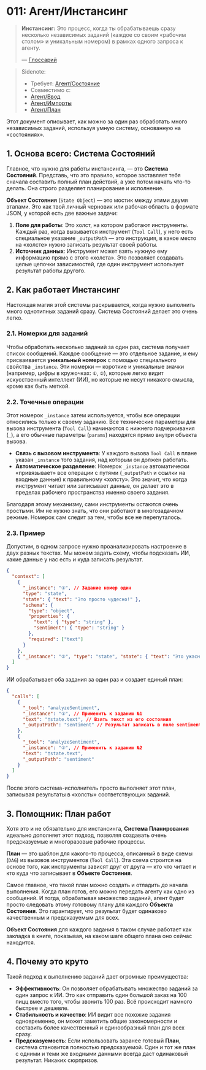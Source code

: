 # 011: Агент/Инстансинг

> **Инстансинг:** Это процесс, когда ты обрабатываешь сразу несколько независимых заданий (каждое со своим «рабочим столом» и уникальным номером) в рамках одного запроса к агенту.
> 
> — [Глоссарий](./000_glossary.md)

> Sidenote:
> 
> - Требует: [Агент/Состояние](./010_agent_state.md)
> - Совместимо с:
> - [Агент/Ввод](./007_agent_input.md)
> - [Агент/Импорты](./008_agent_imports.md)
> - [Агент/План](./012_agent_plan.md)

Этот документ описывает, как можно за один раз обработать много независимых заданий, используя умную систему, основанную на «состояниях».

## 1. Основа всего: Система Состояний

Главное, что нужно для работы инстансинга, — это **Система Состояний**. Представь, что это правило, которое заставляет тебя сначала составить полный план действий, а уже потом начать что-то делать. Она строго разделяет планирование и исполнение.

**Объект Состояния** (`State Object`) — это мостик между этими двумя этапами. Это как твой личный черновик или рабочая область в формате JSON, у которой есть две важные задачи:

1.  **Поле для работы**: Это холст, на котором работают инструменты. Каждый раз, когда вызывается инструмент (`Tool Call`), у него есть специальное указание `_outputPath` — это инструкция, в какое место на «холсте» нужно записать результат своей работы.
2.  **Источник данных**: Инструмент может взять нужную ему информацию прямо с этого «холста». Это позволяет создавать целые цепочки зависимостей, где один инструмент использует результат работы другого.

## 2. Как работает Инстансинг

Настоящая магия этой системы раскрывается, когда нужно выполнить много однотипных заданий сразу. Система Состояний делает это очень легко.

### 2.1. Номерки для заданий

Чтобы обработать несколько заданий за один раз, система получает список сообщений. Каждое сообщение — это отдельное задание, и ему присваивается **уникальный номерок** с помощью специального свойства `_instance`. Эти номерки — короткие и уникальные значки (например, цифры в кружочках: `①`, `②`), которые легко видит искусственный интеллект (ИИ), но которые не несут никакого смысла, кроме как быть меткой.

### 2.2. Точечные операции

Этот номерок `_instance` затем используется, чтобы все операции относились только к своему заданию. Все технические параметры для вызова инструмента (`Tool Call`) начинаются с нижнего подчеркивания (`_`), а его обычные параметры (`params`) находятся прямо внутри объекта вызова.

- **Связь с вызовом инструмента**: У каждого вызова `Tool Call` в плане указан `_instance` того задания, над которым он должен работать.
- **Автоматическое разделение**: Номерок `_instance` автоматически «привязывает» все операции с путями (`_outputPath` и ссылки на входные данные) к правильному «холсту». Это значит, что когда инструмент читает или записывает данные, он делает это в пределах рабочего пространства именно своего задания.

Благодаря этому механизму, сами инструменты остаются очень простыми. Им не нужно знать, что они работают в многозадачном режиме. Номерок сам следит за тем, чтобы все не перепуталось.

### 2.3. Пример

Допустим, в одном запросе нужно проанализировать настроение в двух разных текстах. Мы можем задать схему, чтобы подсказать ИИ, какие данные у нас есть и куда записать результат.

```json
{
  "context": [
    {
      "_instance": "①", // Задание номер один
      "type": "state",
      "state": { "text": "Это просто чудесно!" },
      "schema": {
        "type": "object",
        "properties": {
          "text": { "type": "string" },
          "sentiment": { "type": "string" }
        },
        "required": ["text"]
      }
    },
    { "_instance": "②", "type": "state", "state": { "text": "Это ужасно." } } // Задание номер два
  ]
}
```

ИИ обрабатывает оба задания за один раз и создает единый план:

```json
{
  "calls": [
    {
      "_tool": "analyzeSentiment",
      "_instance": "①", // Применить к заданию №1
      "text": "†state.text", // Взять текст из его состояния
      "_outputPath": "sentiment" // Результат записать в поле sentiment
    },
    {
      "_tool": "analyzeSentiment",
      "_instance": "②", // Применить к заданию №2
      "text": "†state.text",
      "_outputPath": "sentiment"
    }
  ]
}
```

После этого система-исполнитель просто выполняет этот план, записывая результаты в «холсты» соответствующих заданий.

## 3. Помощник: План работ

Хотя это и не обязательно для инстансинга, **Система Планирования** идеально дополняет этот подход, позволяя создавать очень предсказуемые и многоразовые рабочие процессы.

**План** — это шаблон для какого-то процесса, описанный в виде схемы (`DAG`) из вызовов инструментов (`Tool Call`). Эта схема строится на основе того, как инструменты зависят друг от друга — кто что читает и кто куда что записывает в **Объекте Состояния**.

Самое главное, что такой план можно создать и отладить *до* начала выполнения. Когда план готов, его можно передать агенту как одно из сообщений. И тогда, обрабатывая множество заданий, агент будет просто следовать этому готовому плану для каждого **Объекта Состояния**. Это гарантирует, что результат будет одинаково качественным и предсказуемым для всех.

**Объект Состояния** для каждого задания в таком случае работает как закладка в книге, показывая, на каком шаге общего плана оно сейчас находится.

## 4. Почему это круто

Такой подход к выполнению заданий дает огромные преимущества:

- **Эффективность**: Он позволяет обрабатывать множество заданий за один запрос к ИИ. Это как отправить один большой заказ на 100 пицц вместо того, чтобы звонить 100 раз. Всё происходит намного быстрее и дешевле.
- **Стабильность и качество**: ИИ видит все похожие задания одновременно, он может заметить общие закономерности и составить более качественный и единообразный план для всех сразу.
- **Предсказуемость**: Если использовать заранее готовый **План**, система становится полностью предсказуемой. Один и тот же план с одними и теми же входными данными всегда даст одинаковый результат. Никаких сюрпризов.